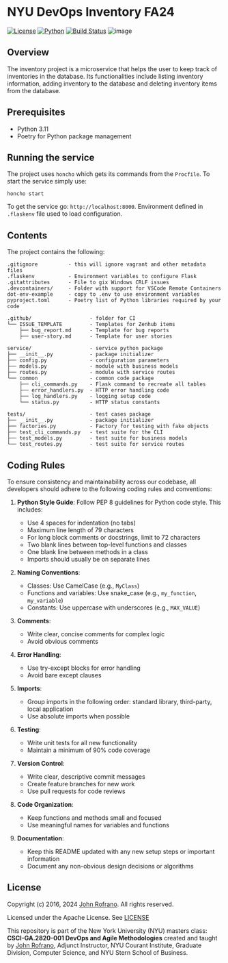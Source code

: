 # NYU DevOps Inventory FA24

[![License](https://img.shields.io/badge/License-Apache_2.0-blue.svg)](https://opensource.org/licenses/Apache-2.0)
[![Python](https://img.shields.io/badge/Language-Python-blue.svg)](https://python.org/)
[![Build Status](https://github.com/CSCI-GA-2820-FA24-003/inventory/actions/workflows/ci.yml/badge.svg)](https://github.com/CSCI-GA-2820-FA24-003/inventory/actions)
![image](https://www.munim-ji.com/wp-content/uploads/2023/01/png-clipart-clipboard-with-box-art-inventory-management-software-point-of-sale-e-commerce-warehouse-miscellaneous-text.png)

## Overview

The inventory project is a microservice that helps the user to keep track of inventories in the database. Its functionalities include listing inventory information, adding inventory to the database and deleting inventory items from the database.

## Prerequisites

- Python 3.11
- Poetry for Python package management
  
## Running the service

The project uses `honcho` which gets its commands from the `Procfile`. To start the service simply use:

```shell
honcho start
```

To get the service go: `http://localhost:8000`.
Environment defined in `.flaskenv` file used to load configuration.

## Contents

The project contains the following:

```text
.gitignore          - this will ignore vagrant and other metadata files
.flaskenv           - Environment variables to configure Flask
.gitattributes      - File to gix Windows CRLF issues
.devcontainers/     - Folder with support for VSCode Remote Containers
dot-env-example     - copy to .env to use environment variables
pyproject.toml      - Poetry list of Python libraries required by your code

.github/                   - folder for CI
└── ISSUE_TEMPLATE         - Templates for Zenhub items
    ├── bug_report.md      - Template for bug reports
    ├── user-story.md      - Template for user stories

service/                   - service python package
├── __init__.py            - package initializer
├── config.py              - configuration parameters
├── models.py              - module with business models
├── routes.py              - module with service routes
└── common                 - common code package
    ├── cli_commands.py    - Flask command to recreate all tables
    ├── error_handlers.py  - HTTP error handling code
    ├── log_handlers.py    - logging setup code
    └── status.py          - HTTP status constants

tests/                     - test cases package
├── __init__.py            - package initializer
├── factories.py           - Factory for testing with fake objects
├── test_cli_commands.py   - test suite for the CLI
├── test_models.py         - test suite for business models
└── test_routes.py         - test suite for service routes
```

## Coding Rules

To ensure consistency and maintainability across our codebase, all developers should adhere to the following coding rules and conventions:

1. **Python Style Guide**: Follow PEP 8 guidelines for Python code style. This includes:
   - Use 4 spaces for indentation (no tabs)
   - Maximum line length of 79 characters
   - For long block comments or docstrings, limit to 72 characters
   - Two blank lines between top-level functions and classes
   - One blank line between methods in a class
   - Imports should usually be on separate lines

2. **Naming Conventions**:
   - Classes: Use CamelCase (e.g., `MyClass`)
   - Functions and variables: Use snake_case (e.g., `my_function`, `my_variable`)
   - Constants: Use uppercase with underscores (e.g., `MAX_VALUE`)

3. **Comments**:
   - Write clear, concise comments for complex logic
   - Avoid obvious comments

4. **Error Handling**: 
   - Use try-except blocks for error handling
   - Avoid bare except clauses

5. **Imports**: 
   - Group imports in the following order: standard library, third-party, local application
   - Use absolute imports when possible

6. **Testing**:
   - Write unit tests for all new functionality
   - Maintain a minimum of 90% code coverage

7. **Version Control**:
   - Write clear, descriptive commit messages
   - Create feature branches for new work
   - Use pull requests for code reviews

8. **Code Organization**:
   - Keep functions and methods small and focused
   - Use meaningful names for variables and functions

9. **Documentation**:
    - Keep this README updated with any new setup steps or important information
    - Document any non-obvious design decisions or algorithms
   
## License

Copyright (c) 2016, 2024 [John Rofrano](https://www.linkedin.com/in/JohnRofrano/). All rights reserved.

Licensed under the Apache License. See [LICENSE](LICENSE)

This repository is part of the New York University (NYU) masters class: **CSCI-GA.2820-001 DevOps and Agile Methodologies** created and taught by [John Rofrano](https://cs.nyu.edu/~rofrano/), Adjunct Instructor, NYU Courant Institute, Graduate Division, Computer Science, and NYU Stern School of Business.
